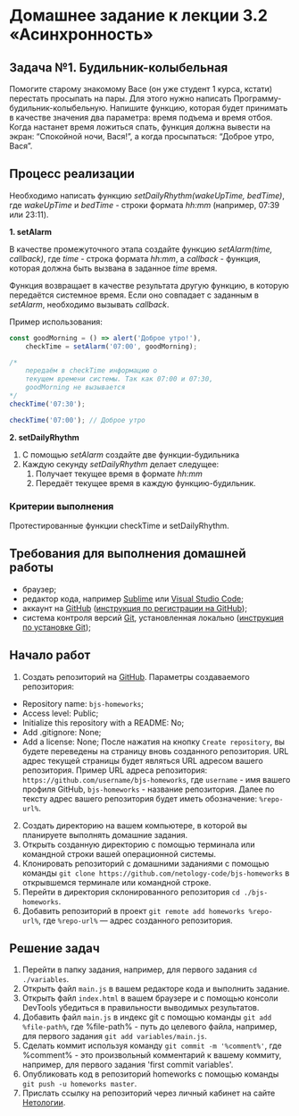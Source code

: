 # Домашнее задание к лекции 3.2 «Асинхронность» 

## Задача №1. Будильник-колыбельная

Помогите старому знакомому Васе (он уже студент 1 курса, кстати) перестать просыпать на пары. 
Для этого нужно написать Программу-будильник-колыбельную. Напишите функцию, которая будет
принимать в качестве значения два параметра: время подъема и время отбоя. Когда настанет
время ложиться спать, функция должна вывести на экран: “Спокойной ночи, Вася!”,
а когда просыпаться: “Доброе утро, Вася”.

## Процесс реализации

Необходимо написать функцию *setDailyRhythm(wakeUpTime, bedTime)*, где *wakeUpTime* и *bedTime* - строки формата
*hh:mm* (например, 07:39 или 23:11).

__1. setAlarm__

В качестве промежуточного этапа создайте функцию *setAlarm(time, callback)*, где *time* - строка формата
*hh:mm*, а *callback* - функция, которая должна быть вызвана в заданное *time* время.

Функция возвращает в качестве результата другую функцию,
в которую передаётся системное время. Если оно совпадает
с заданным в *setAlarm*, необходимо вызывать *callback*.  

Пример использования:

```javascript
const goodMorning = () => alert('Доброе утро!'),
	checkTime = setAlarm('07:00', goodMorning);

/*
	передаём в checkTime информацию о 
	текущем времени системы. Так как 07:00 и 07:30,
	goodMorning не вызывается
*/
checkTime('07:30');

checkTime('07:00'); // Доброе утро
```

__2. setDailyRhythm__

1. С помощью *setAlarm* создайте две функции-будильника
2. Каждую секунду *setDailyRhythm* делает следущее:
	1. Получает текущее время в формате *hh:mm*
	2. Передаёт текущее время в каждую функцию-будильник.

### Критерии выполнения

Протестированные функции checkTime и setDailyRhythm.

## Требования для выполнения домашней работы

* браузер;
* редактор кода, например [Sublime][1] или [Visual Studio Code][2];
* аккаунт на [GitHub][0] ([инструкция по регистрации на GitHub][3]);
* система контроля версий [Git][4], установленная локально ([инструкция по установке Git][5]);

## Начало работ

1. Создать репозиторий на [GitHub][0]. Параметры создаваемого репозитория:
* Repository name: `bjs-homeworks`;
* Access level: Public;
* Initialize this repository with a README: No;
* Add .gitignore: None;
* Add a license: None;
После нажатия на кнопку `Create repository`, вы будете переведены на страницу вновь созданного репозитория.
URL адрес текущей страницы будет являться URL адресом вашего репозитория.
Пример URL адреса репозитория: `https://github.com/username/bjs-homeworks`, где `username` - имя вашего профиля GitHub, `bjs-homeworks` - название репозитория. Далее по тексту адрес вашего репозитория будет иметь обозначение: `%repo-url%`.
2. Создать директорию на вашем компьютере, в которой вы планируете выполнять домашние задания.
3. Открыть созданную директорию с помощью терминала или командной строки вашей операционной системы.
4. Клонировать репозиторий с домашними заданиями с помощью команды `git clone https://github.com/netology-code/bjs-homeworks` в открывшемся терминале или командной строке.
5. Перейти в директория склонированного репозитория `cd ./bjs-homeworks`.
6. Добавить репозиторий в проект `git remote add homeworks %repo-url%`, где `%repo-url%` — адрес созданного репозитория.

## Решение задач
1. Перейти в папку задания, например, для первого задания `cd ./variables`.
2. Открыть файл `main.js` в вашем редакторе кода и выполнить задание.
3. Открыть файл `index.html` в вашем браузере и с помощью консоли DevTools убедиться в правильности выводимых результатов.
4. Добавить файл `main.js` в индекс git с помощью команды `git add %file-path%`, где %file-path% - путь до целевого файла, например, для первого задания `git add variables/main.js`.
5. Сделать коммит используя команду `git commit -m '%comment%'`, где %comment% - это произвольный комментарий к вашему коммиту, например, для первого задания 'first commit variables'.
6. Опубликовать код в репозиторий homeworks с помощью команды `git push -u homeworks master`.
7. Прислать ссылку на репозиторий через личный кабинет на сайте [Нетологии][6].

[0]: https://github.com/
[1]: https://www.sublimetext.com/
[2]: https://code.visualstudio.com/
[3]: https://github.com/netology-code/guides/blob/master/git/github.md
[4]: https://git-scm.com/
[5]: https://github.com/netology-code/guides/blob/master/git/REAMDE.md
[6]: https://netology.ru/
